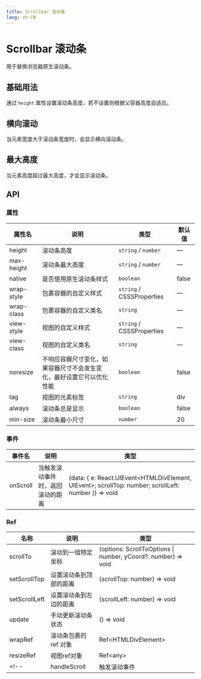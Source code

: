 ```yaml
---
title: Scrollbar 滚动条
lang: zh-CN
---
```


# Scrollbar 滚动条

用于替换浏览器原生滚动条。

## 基础用法

通过 `height` 属性设置滚动条高度，若不设置则根据父容器高度自适应。

<code src="./basic-usage.tsx" ></code>

## 横向滚动

当元素宽度大于滚动条宽度时，会显示横向滚动条。

<code src="./horizontal-scroll.tsx" ></code>

## 最大高度

当元素高度超过最大高度，才会显示滚动条。

<code src="./max-height.tsx" ></code>

<!-- ## 手动滚动

通过使用 `setScrollTop` 与 `setScrollLeft` 方法，可以手动控制滚动条滚动。

scrollbar/manual-scroll -->

## API

### 属性

| 属性名                            | 说明                                                                 | 类型                                                                                  | 默认值 |
| --------------------------------- | -------------------------------------------------------------------- | ------------------------------------------------------------------------------------- | ------ |
| height                            | 滚动条高度                                                           | `string` / `number`                                                                 | —      |
| max-height                        | 滚动条最大高度                                                       | `string` / `number`                                                                 | —      |
| native                            | 是否使用原生滚动条样式                                               | `boolean`                                                                            | false  |
| wrap-style                        | 包裹容器的自定义样式                                                 | `string` / <Enum type='object'>CSSSProperties</Enum> | —      |
| wrap-class                        | 包裹容器的自定义类名                                                 | `string`                                                                             | —      |
| view-style                        | 视图的自定义样式                                                     | `string` / <Enum type='object'>CSSSProperties</Enum> | —      |
| view-class                        | 视图的自定义类名                                                     | `string`                                                                             | —      |
| noresize                          | 不响应容器尺寸变化，如果容器尺寸不会发生变化，最好设置它可以优化性能 | `boolean`                                                                            | false  |
| tag                               | 视图的元素标签                                                       | `string`                                                                             | div    |
| always                            | 滚动条总是显示                                                       | `boolean`                                                                            | false  |
| min-size                          | 滚动条最小尺寸                                                       | `number`                                                                             | 20     |

### 事件

| 事件名 | 说明                             | 类型                                                             |
| ------ | -------------------------------- | ---------------------------------------------------------------- |
| onScroll | 当触发滚动事件时，返回滚动的距离 | <Enum type="Function">(data: { e: React.UIEvent<HTMLDivElement, UIEvent>; scrollTop: number; scrollLeft: number }) => void</Enum>|


### Ref 

| 名称          | 说明                   | 类型                                                                       |
| ------------- | ---------------------- | -------------------------------------------------------------------------- |
| scrollTo      | 滚动到一组特定坐标     | <Enum  type="Function">(options: ScrollToOptions \| number, yCoord?: number) => void </Enum>
| setScrollTop  | 设置滚动条到顶部的距离 | <Enum  type="Function">(scrollTop: number) => void</Enum>
| setScrollLeft | 设置滚动条到左边的距离 | <Enum  type="Function">(scrollLeft: number) => void                                  </Enum>
| update        | 手动更新滚动条状态     | <Enum  type="Function">() => void                                                    </Enum>
| wrapRef       | 滚动条包裹的 ref 对象  | <Enum type="Object">Ref\<HTMLDivElement\></Enum>                             
| resizeRef       | 视图ref对象  | <Enum type="Object">Ref\<any\></Enum>                             
<!-- | handleScroll  | 触发滚动事件           | <Enum  type="Function">() => void                                                    </Enum> -->
